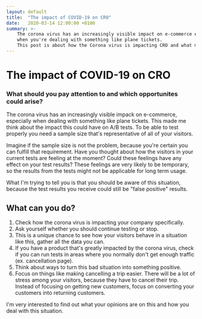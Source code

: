 ```yaml
---
layout: default
title:  "The impact of COVID-19 on CRO"
date:   2020-03-14 12:00:00 +0100
summary: >-
    The corona virus has an increasingly visible impact on e-commerce especially 
    when you're dealing with something like plane tickets. 
    This post is about how the Corona virus is impacting CRO and what measures you can take to deal with this situation.
---
```


# The impact of COVID-19 on CRO

### What should you pay attention to and which opportunites could arise?

The corona virus has an increasingly visible impack on e-commerce, especially when dealing with something like plane tickets.
This made me think about the impact this could have on A/B tests. To be able to test properly you need a 
sample size that's representative of all of your visitors.

Imagine if the sample size is not the problem, because you're certain you can fulfill that requirement. 
Have you thought about how the visitors in your current tests are feeling at the moment? 
Could these feelings have any effect on your test results? These feelings are very likely to be temporary, 
so the results from the tests might not be applicable for long term usage.

What I'm trying to tell you is that you should be aware of this situation, because the test results you receive could still be "false positive" results.

## What can you do?

1. Check how the corona virus is impacting your company specifically.
2. Ask yourself whether you should continue testing or stop.
3. This is a unique chance to see how your visitors behave in a situation like this, gather all the data you can.
4. If you have a product that's greatly impacted by the corona virus, check if you can run tests in areas where you normally don't get enough traffic (ex. cancellation page).
5. Think about ways to turn this bad situation into something positive.
6. Focus on things like making cancelling a trip easier. There will be a lot of stress among your visitors, because they have to cancel their trip. Instead of focusing on getting new customers, focus on converting your customers into returning customers.

I'm very interested to find out what your opinions are on this and how you deal with this situation.
